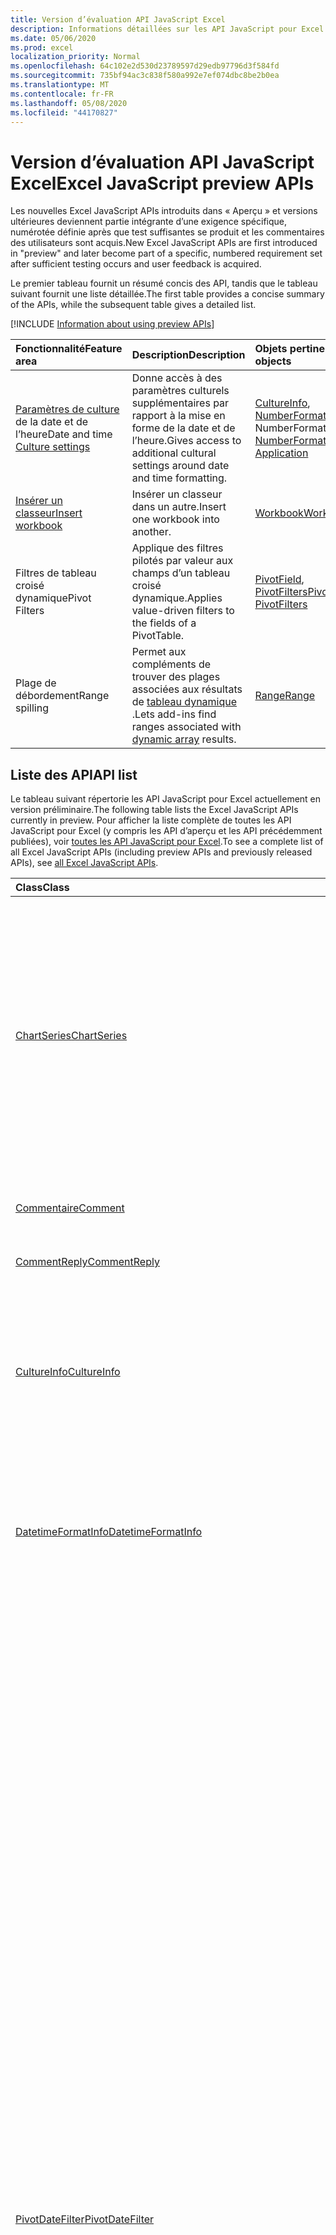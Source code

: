 ```yaml
---
title: Version d’évaluation API JavaScript Excel
description: Informations détaillées sur les API JavaScript pour Excel à venir
ms.date: 05/06/2020
ms.prod: excel
localization_priority: Normal
ms.openlocfilehash: 64c102e2d530d23789597d29edb97796d3f584fd
ms.sourcegitcommit: 735bf94ac3c838f580a992e7ef074dbc8be2b0ea
ms.translationtype: MT
ms.contentlocale: fr-FR
ms.lasthandoff: 05/08/2020
ms.locfileid: "44170827"
---
```

# <a name="excel-javascript-preview-apis"></a><span data-ttu-id="fabfa-103">Version d’évaluation API JavaScript Excel</span><span class="sxs-lookup"><span data-stu-id="fabfa-103">Excel JavaScript preview APIs</span></span>

<span data-ttu-id="fabfa-104">Les nouvelles Excel JavaScript APIs introduits dans « Aperçu » et versions ultérieures deviennent partie intégrante d’une exigence spécifique, numérotée définie après que test suffisantes se produit et les commentaires des utilisateurs sont acquis.</span><span class="sxs-lookup"><span data-stu-id="fabfa-104">New Excel JavaScript APIs are first introduced in "preview" and later become part of a specific, numbered requirement set after sufficient testing occurs and user feedback is acquired.</span></span>

<span data-ttu-id="fabfa-105">Le premier tableau fournit un résumé concis des API, tandis que le tableau suivant fournit une liste détaillée.</span><span class="sxs-lookup"><span data-stu-id="fabfa-105">The first table provides a concise summary of the APIs, while the subsequent table gives a detailed list.</span></span>

[!INCLUDE [Information about using preview APIs](../../includes/using-preview-apis-host.md)]

| <span data-ttu-id="fabfa-106">Fonctionnalité</span><span class="sxs-lookup"><span data-stu-id="fabfa-106">Feature area</span></span> | <span data-ttu-id="fabfa-107">Description</span><span class="sxs-lookup"><span data-stu-id="fabfa-107">Description</span></span> | <span data-ttu-id="fabfa-108">Objets pertinents</span><span class="sxs-lookup"><span data-stu-id="fabfa-108">Relevant objects</span></span> |
|:--- |:--- |:--- |
| <span data-ttu-id="fabfa-109">[Paramètres de culture](../../excel/excel-add-ins-workbooks.md#access-application-culture-settings) de la date et de l’heure</span><span class="sxs-lookup"><span data-stu-id="fabfa-109">Date and time [Culture settings](../../excel/excel-add-ins-workbooks.md#access-application-culture-settings)</span></span> | <span data-ttu-id="fabfa-110">Donne accès à des paramètres culturels supplémentaires par rapport à la mise en forme de la date et de l’heure.</span><span class="sxs-lookup"><span data-stu-id="fabfa-110">Gives access to additional cultural settings around date and time formatting.</span></span> | <span data-ttu-id="fabfa-111">[CultureInfo](/javascript/api/excel/excel.cultureinfo), [NumberFormatInfo](/javascript/api/excel/excel.numberformatinfo) [application](/javascript/api/excel/excel.application) NumberFormatInfo</span><span class="sxs-lookup"><span data-stu-id="fabfa-111">[CultureInfo](/javascript/api/excel/excel.cultureinfo), [NumberFormatInfo](/javascript/api/excel/excel.numberformatinfo) [Application](/javascript/api/excel/excel.application)</span></span> |
| [<span data-ttu-id="fabfa-112">Insérer un classeur</span><span class="sxs-lookup"><span data-stu-id="fabfa-112">Insert workbook</span></span>](../../excel/excel-add-ins-workbooks.md#insert-a-copy-of-an-existing-workbook-into-the-current-one-preview) | <span data-ttu-id="fabfa-113">Insérer un classeur dans un autre.</span><span class="sxs-lookup"><span data-stu-id="fabfa-113">Insert one workbook into another.</span></span>  | [<span data-ttu-id="fabfa-114">Workbook</span><span class="sxs-lookup"><span data-stu-id="fabfa-114">Workbook</span></span>](/javascript/api/excel/excel.worksheetcollection) |
| <span data-ttu-id="fabfa-115">Filtres de tableau croisé dynamique</span><span class="sxs-lookup"><span data-stu-id="fabfa-115">Pivot Filters</span></span> | <span data-ttu-id="fabfa-116">Applique des filtres pilotés par valeur aux champs d’un tableau croisé dynamique.</span><span class="sxs-lookup"><span data-stu-id="fabfa-116">Applies value-driven filters to the fields of a PivotTable.</span></span> | <span data-ttu-id="fabfa-117">[PivotField](/javascript/api/excel/excel.pivotfield#applyfilter-filter-), [PivotFilters](/javascript/api/excel/excel.pivotFilters)</span><span class="sxs-lookup"><span data-stu-id="fabfa-117">[PivotField](/javascript/api/excel/excel.pivotfield#applyfilter-filter-), [PivotFilters](/javascript/api/excel/excel.pivotFilters)</span></span> |
|<span data-ttu-id="fabfa-118">Plage de débordement</span><span class="sxs-lookup"><span data-stu-id="fabfa-118">Range spilling</span></span> | <span data-ttu-id="fabfa-119">Permet aux compléments de trouver des plages associées aux résultats de [tableau dynamique](https://support.microsoft.com/office/dynamic-array-formulas-and-spilled-array-behavior-205c6b06-03ba-4151-89a1-87a7eb36e531) .</span><span class="sxs-lookup"><span data-stu-id="fabfa-119">Lets add-ins find ranges associated with [dynamic array](https://support.microsoft.com/office/dynamic-array-formulas-and-spilled-array-behavior-205c6b06-03ba-4151-89a1-87a7eb36e531) results.</span></span> | [<span data-ttu-id="fabfa-120">Range</span><span class="sxs-lookup"><span data-stu-id="fabfa-120">Range</span></span>](/javascript/api/excel/excel.range) |

## <a name="api-list"></a><span data-ttu-id="fabfa-121">Liste des API</span><span class="sxs-lookup"><span data-stu-id="fabfa-121">API list</span></span>

<span data-ttu-id="fabfa-122">Le tableau suivant répertorie les API JavaScript pour Excel actuellement en version préliminaire.</span><span class="sxs-lookup"><span data-stu-id="fabfa-122">The following table lists the Excel JavaScript APIs currently in preview.</span></span> <span data-ttu-id="fabfa-123">Pour afficher la liste complète de toutes les API JavaScript pour Excel (y compris les API d’aperçu et les API précédemment publiées), voir [toutes les API JavaScript pour Excel](/javascript/api/excel?view=excel-js-preview).</span><span class="sxs-lookup"><span data-stu-id="fabfa-123">To see a complete list of all Excel JavaScript APIs (including preview APIs and previously released APIs), see [all Excel JavaScript APIs](/javascript/api/excel?view=excel-js-preview).</span></span>

| <span data-ttu-id="fabfa-124">Class</span><span class="sxs-lookup"><span data-stu-id="fabfa-124">Class</span></span> | <span data-ttu-id="fabfa-125">Champs</span><span class="sxs-lookup"><span data-stu-id="fabfa-125">Fields</span></span> | <span data-ttu-id="fabfa-126">Description</span><span class="sxs-lookup"><span data-stu-id="fabfa-126">Description</span></span> |
|:---|:---|:---|
|[<span data-ttu-id="fabfa-127">ChartSeries</span><span class="sxs-lookup"><span data-stu-id="fabfa-127">ChartSeries</span></span>](/javascript/api/excel/excel.chartseries)|[<span data-ttu-id="fabfa-128">getDimensionValues (dimension : Excel. ChartSeriesDimension)</span><span class="sxs-lookup"><span data-stu-id="fabfa-128">getDimensionValues(dimension: Excel.ChartSeriesDimension)</span></span>](/javascript/api/excel/excel.chartseries#getdimensionvalues-dimension-)|<span data-ttu-id="fabfa-129">Obtient les valeurs d’une dimension unique de la série de graphiques.</span><span class="sxs-lookup"><span data-stu-id="fabfa-129">Gets the values from a single dimension of the chart series.</span></span> <span data-ttu-id="fabfa-130">Il peut s’agir de valeurs de catégorie ou de valeurs de données, en fonction de la dimension spécifiée et de la façon dont les données sont mappées pour la série de graphiques.</span><span class="sxs-lookup"><span data-stu-id="fabfa-130">These could be either category values or data values, depending on the dimension specified and how the data is mapped for the chart series.</span></span>|
|[<span data-ttu-id="fabfa-131">Commentaire</span><span class="sxs-lookup"><span data-stu-id="fabfa-131">Comment</span></span>](/javascript/api/excel/excel.comment)|[<span data-ttu-id="fabfa-132">contentType</span><span class="sxs-lookup"><span data-stu-id="fabfa-132">contentType</span></span>](/javascript/api/excel/excel.comment#contenttype)|<span data-ttu-id="fabfa-133">Obtient le type de contenu du commentaire.</span><span class="sxs-lookup"><span data-stu-id="fabfa-133">Gets the content type of the comment.</span></span>|
|[<span data-ttu-id="fabfa-134">CommentReply</span><span class="sxs-lookup"><span data-stu-id="fabfa-134">CommentReply</span></span>](/javascript/api/excel/excel.commentreply)|[<span data-ttu-id="fabfa-135">contentType</span><span class="sxs-lookup"><span data-stu-id="fabfa-135">contentType</span></span>](/javascript/api/excel/excel.commentreply#contenttype)|<span data-ttu-id="fabfa-136">Type de contenu de la réponse.</span><span class="sxs-lookup"><span data-stu-id="fabfa-136">The content type of the reply.</span></span>|
|[<span data-ttu-id="fabfa-137">CultureInfo</span><span class="sxs-lookup"><span data-stu-id="fabfa-137">CultureInfo</span></span>](/javascript/api/excel/excel.cultureinfo)|[<span data-ttu-id="fabfa-138">datetimeFormat</span><span class="sxs-lookup"><span data-stu-id="fabfa-138">datetimeFormat</span></span>](/javascript/api/excel/excel.cultureinfo#datetimeformat)|<span data-ttu-id="fabfa-139">Définit le format d’affichage de la date et de l’heure approprié pour la culture.</span><span class="sxs-lookup"><span data-stu-id="fabfa-139">Defines the culturally appropriate format of displaying date and time.</span></span> <span data-ttu-id="fabfa-140">Cette fonction est basée sur les paramètres de culture actuelle du système.</span><span class="sxs-lookup"><span data-stu-id="fabfa-140">This is based on current system culture settings.</span></span>|
|[<span data-ttu-id="fabfa-141">DatetimeFormatInfo</span><span class="sxs-lookup"><span data-stu-id="fabfa-141">DatetimeFormatInfo</span></span>](/javascript/api/excel/excel.datetimeformatinfo)|[<span data-ttu-id="fabfa-142">DateSeparator,</span><span class="sxs-lookup"><span data-stu-id="fabfa-142">dateSeparator</span></span>](/javascript/api/excel/excel.datetimeformatinfo#dateseparator)|<span data-ttu-id="fabfa-143">Obtient la chaîne utilisée comme séparateur de date.</span><span class="sxs-lookup"><span data-stu-id="fabfa-143">Gets the string used as the date separator.</span></span> <span data-ttu-id="fabfa-144">Cette fonction est basée sur les paramètres système actuels.</span><span class="sxs-lookup"><span data-stu-id="fabfa-144">This is based on current system settings.</span></span>|
||[<span data-ttu-id="fabfa-145">longDatePattern</span><span class="sxs-lookup"><span data-stu-id="fabfa-145">longDatePattern</span></span>](/javascript/api/excel/excel.datetimeformatinfo#longdatepattern)|<span data-ttu-id="fabfa-146">Obtient la chaîne de format pour une valeur de date longue.</span><span class="sxs-lookup"><span data-stu-id="fabfa-146">Gets the format string for a long date value.</span></span> <span data-ttu-id="fabfa-147">Cette fonction est basée sur les paramètres système actuels.</span><span class="sxs-lookup"><span data-stu-id="fabfa-147">This is based on current system settings.</span></span>|
||[<span data-ttu-id="fabfa-148">longTimePattern</span><span class="sxs-lookup"><span data-stu-id="fabfa-148">longTimePattern</span></span>](/javascript/api/excel/excel.datetimeformatinfo#longtimepattern)|<span data-ttu-id="fabfa-149">Obtient la chaîne de format pour une valeur d’heure longue.</span><span class="sxs-lookup"><span data-stu-id="fabfa-149">Gets the format string for a long time value.</span></span> <span data-ttu-id="fabfa-150">Cette fonction est basée sur les paramètres système actuels.</span><span class="sxs-lookup"><span data-stu-id="fabfa-150">This is based on current system settings.</span></span>|
||[<span data-ttu-id="fabfa-151">shortDatePattern</span><span class="sxs-lookup"><span data-stu-id="fabfa-151">shortDatePattern</span></span>](/javascript/api/excel/excel.datetimeformatinfo#shortdatepattern)|<span data-ttu-id="fabfa-152">Obtient la chaîne de format pour une valeur de date courte.</span><span class="sxs-lookup"><span data-stu-id="fabfa-152">Gets the format string for a short date value.</span></span> <span data-ttu-id="fabfa-153">Cette fonction est basée sur les paramètres système actuels.</span><span class="sxs-lookup"><span data-stu-id="fabfa-153">This is based on current system settings.</span></span>|
||[<span data-ttu-id="fabfa-154">TimeSeparator,</span><span class="sxs-lookup"><span data-stu-id="fabfa-154">timeSeparator</span></span>](/javascript/api/excel/excel.datetimeformatinfo#timeseparator)|<span data-ttu-id="fabfa-155">Obtient la chaîne utilisée comme séparateur d’heure.</span><span class="sxs-lookup"><span data-stu-id="fabfa-155">Gets the string used as the time separator.</span></span> <span data-ttu-id="fabfa-156">Cette fonction est basée sur les paramètres système actuels.</span><span class="sxs-lookup"><span data-stu-id="fabfa-156">This is based on current system settings.</span></span>|
|[<span data-ttu-id="fabfa-157">PivotDateFilter</span><span class="sxs-lookup"><span data-stu-id="fabfa-157">PivotDateFilter</span></span>](/javascript/api/excel/excel.pivotdatefilter)|[<span data-ttu-id="fabfa-158">identifie</span><span class="sxs-lookup"><span data-stu-id="fabfa-158">comparator</span></span>](/javascript/api/excel/excel.pivotdatefilter#comparator)|<span data-ttu-id="fabfa-159">Le comparateur est la valeur statique à laquelle les autres valeurs sont comparées.</span><span class="sxs-lookup"><span data-stu-id="fabfa-159">The comparator is the static value to which other values are compared.</span></span> <span data-ttu-id="fabfa-160">Le type de comparaison est défini par la condition.</span><span class="sxs-lookup"><span data-stu-id="fabfa-160">The type of comparison is defined by the condition.</span></span>|
||[<span data-ttu-id="fabfa-161">condition</span><span class="sxs-lookup"><span data-stu-id="fabfa-161">condition</span></span>](/javascript/api/excel/excel.pivotdatefilter#condition)|<span data-ttu-id="fabfa-162">Spécifie la condition pour le filtre, qui définit les critères de filtrage nécessaires.</span><span class="sxs-lookup"><span data-stu-id="fabfa-162">Specifies the condition for the filter, which defines the necessary filtering criteria.</span></span>|
||[<span data-ttu-id="fabfa-163">consenti</span><span class="sxs-lookup"><span data-stu-id="fabfa-163">exclusive</span></span>](/javascript/api/excel/excel.pivotdatefilter#exclusive)|<span data-ttu-id="fabfa-164">Si la valeur est true, Filter *exclut* les éléments qui répondent aux critères.</span><span class="sxs-lookup"><span data-stu-id="fabfa-164">If true, filter *excludes* items that meet criteria.</span></span> <span data-ttu-id="fabfa-165">La valeur par défaut est false (filtre pour inclure les éléments qui satisfont les critères).</span><span class="sxs-lookup"><span data-stu-id="fabfa-165">The default is false (filter to include items that meet criteria).</span></span>|
||[<span data-ttu-id="fabfa-166">Inférieures</span><span class="sxs-lookup"><span data-stu-id="fabfa-166">lowerBound</span></span>](/javascript/api/excel/excel.pivotdatefilter#lowerbound)|<span data-ttu-id="fabfa-167">Limite inférieure de la plage de la `Between` condition de filtre.</span><span class="sxs-lookup"><span data-stu-id="fabfa-167">The lower-bound of the range for the `Between` filter condition.</span></span>|
||[<span data-ttu-id="fabfa-168">Haute</span><span class="sxs-lookup"><span data-stu-id="fabfa-168">upperBound</span></span>](/javascript/api/excel/excel.pivotdatefilter#upperbound)|<span data-ttu-id="fabfa-169">La limite supérieure de la plage pour la `Between` condition de filtre.</span><span class="sxs-lookup"><span data-stu-id="fabfa-169">The upper-bound of the range for the `Between` filter condition.</span></span>|
||[<span data-ttu-id="fabfa-170">wholeDays</span><span class="sxs-lookup"><span data-stu-id="fabfa-170">wholeDays</span></span>](/javascript/api/excel/excel.pivotdatefilter#wholedays)|<span data-ttu-id="fabfa-171">Pour `Equals`, `Before`, `After`, et `Between` conditions de filtre, indique si les comparaisons doivent être effectuées comme des journées entières.</span><span class="sxs-lookup"><span data-stu-id="fabfa-171">For `Equals`, `Before`, `After`, and `Between` filter conditions, indicates if comparisons should be made as whole days.</span></span>|
|[<span data-ttu-id="fabfa-172">PivotField</span><span class="sxs-lookup"><span data-stu-id="fabfa-172">PivotField</span></span>](/javascript/api/excel/excel.pivotfield)|[<span data-ttu-id="fabfa-173">applyFilter (filtre : Excel. PivotFilters)</span><span class="sxs-lookup"><span data-stu-id="fabfa-173">applyFilter(filter: Excel.PivotFilters)</span></span>](/javascript/api/excel/excel.pivotfield#applyfilter-filter-)|<span data-ttu-id="fabfa-174">Définit un ou plusieurs éléments de la valeur de la propriété PivotFilters actuelle du champ et les applique au champ.</span><span class="sxs-lookup"><span data-stu-id="fabfa-174">Sets one or multiple of the field's current PivotFilters and applies them to the field.</span></span>|
||[<span data-ttu-id="fabfa-175">ClearAllFilters, ()</span><span class="sxs-lookup"><span data-stu-id="fabfa-175">clearAllFilters()</span></span>](/javascript/api/excel/excel.pivotfield#clearallfilters--)|<span data-ttu-id="fabfa-176">Efface tous les critères de tous les filtres du champ.</span><span class="sxs-lookup"><span data-stu-id="fabfa-176">Clears all criteria from all of the field's filters.</span></span> <span data-ttu-id="fabfa-177">Cela supprime tout filtrage actif sur le champ.</span><span class="sxs-lookup"><span data-stu-id="fabfa-177">This removes any active filtering on the field.</span></span>|
||[<span data-ttu-id="fabfa-178">clearFilter (filterType : Excel. PivotFilterType)</span><span class="sxs-lookup"><span data-stu-id="fabfa-178">clearFilter(filterType: Excel.PivotFilterType)</span></span>](/javascript/api/excel/excel.pivotfield#clearfilter-filtertype-)|<span data-ttu-id="fabfa-179">Efface tous les critères existants du filtre du champ du type donné (s’il est déjà appliqué).</span><span class="sxs-lookup"><span data-stu-id="fabfa-179">Clears all existing criteria from the field's filter of the given type (if one is currently applied).</span></span>|
||[<span data-ttu-id="fabfa-180">getFilters()</span><span class="sxs-lookup"><span data-stu-id="fabfa-180">getFilters()</span></span>](/javascript/api/excel/excel.pivotfield#getfilters--)|<span data-ttu-id="fabfa-181">Obtient tous les filtres actuellement appliqués sur le champ.</span><span class="sxs-lookup"><span data-stu-id="fabfa-181">Gets all filters currently applied on the field.</span></span>|
||[<span data-ttu-id="fabfa-182">isFiltered (filterType ?: Excel. PivotFilterType)</span><span class="sxs-lookup"><span data-stu-id="fabfa-182">isFiltered(filterType?: Excel.PivotFilterType)</span></span>](/javascript/api/excel/excel.pivotfield#isfiltered-filtertype-)|<span data-ttu-id="fabfa-183">Vérifie s’il existe des filtres appliqués sur le champ.</span><span class="sxs-lookup"><span data-stu-id="fabfa-183">Checks if there are any applied filters on the field.</span></span>|
|[<span data-ttu-id="fabfa-184">PivotFilters</span><span class="sxs-lookup"><span data-stu-id="fabfa-184">PivotFilters</span></span>](/javascript/api/excel/excel.pivotfilters)|[<span data-ttu-id="fabfa-185">dateFilter</span><span class="sxs-lookup"><span data-stu-id="fabfa-185">dateFilter</span></span>](/javascript/api/excel/excel.pivotfilters#datefilter)|<span data-ttu-id="fabfa-186">Filtre date d’application du champ PivotField.</span><span class="sxs-lookup"><span data-stu-id="fabfa-186">The PivotField's currently applied date filter.</span></span> <span data-ttu-id="fabfa-187">NULL si aucune n’est appliquée.</span><span class="sxs-lookup"><span data-stu-id="fabfa-187">Null if none is applied.</span></span>|
||[<span data-ttu-id="fabfa-188">labelFilter</span><span class="sxs-lookup"><span data-stu-id="fabfa-188">labelFilter</span></span>](/javascript/api/excel/excel.pivotfilters#labelfilter)|<span data-ttu-id="fabfa-189">Filtre d’étiquette du champ de tableau croisé dynamique actuellement appliqué.</span><span class="sxs-lookup"><span data-stu-id="fabfa-189">The PivotField's currently applied label filter.</span></span> <span data-ttu-id="fabfa-190">NULL si aucune n’est appliquée.</span><span class="sxs-lookup"><span data-stu-id="fabfa-190">Null if none is applied.</span></span>|
||[<span data-ttu-id="fabfa-191">manualFilter</span><span class="sxs-lookup"><span data-stu-id="fabfa-191">manualFilter</span></span>](/javascript/api/excel/excel.pivotfilters#manualfilter)|<span data-ttu-id="fabfa-192">Filtre manuel actuellement appliqué au champ de tableau croisé dynamique.</span><span class="sxs-lookup"><span data-stu-id="fabfa-192">The PivotField's currently applied manual filter.</span></span> <span data-ttu-id="fabfa-193">NULL si aucune n’est appliquée.</span><span class="sxs-lookup"><span data-stu-id="fabfa-193">Null if none is applied.</span></span>|
||[<span data-ttu-id="fabfa-194">valueFilter</span><span class="sxs-lookup"><span data-stu-id="fabfa-194">valueFilter</span></span>](/javascript/api/excel/excel.pivotfilters#valuefilter)|<span data-ttu-id="fabfa-195">Filtre de valeur actuellement appliqué au champ PivotField.</span><span class="sxs-lookup"><span data-stu-id="fabfa-195">The PivotField's currently applied value filter.</span></span> <span data-ttu-id="fabfa-196">NULL si aucune n’est appliquée.</span><span class="sxs-lookup"><span data-stu-id="fabfa-196">Null if none is applied.</span></span>|
|[<span data-ttu-id="fabfa-197">PivotLabelFilter</span><span class="sxs-lookup"><span data-stu-id="fabfa-197">PivotLabelFilter</span></span>](/javascript/api/excel/excel.pivotlabelfilter)|[<span data-ttu-id="fabfa-198">identifie</span><span class="sxs-lookup"><span data-stu-id="fabfa-198">comparator</span></span>](/javascript/api/excel/excel.pivotlabelfilter#comparator)|<span data-ttu-id="fabfa-199">Le comparateur est la valeur statique à laquelle les autres valeurs sont comparées.</span><span class="sxs-lookup"><span data-stu-id="fabfa-199">The comparator is the static value to which other values are compared.</span></span> <span data-ttu-id="fabfa-200">Le type de comparaison est défini par la condition.</span><span class="sxs-lookup"><span data-stu-id="fabfa-200">The type of comparison is defined by the condition.</span></span>|
||[<span data-ttu-id="fabfa-201">condition</span><span class="sxs-lookup"><span data-stu-id="fabfa-201">condition</span></span>](/javascript/api/excel/excel.pivotlabelfilter#condition)|<span data-ttu-id="fabfa-202">Spécifie la condition pour le filtre, qui définit les critères de filtrage nécessaires.</span><span class="sxs-lookup"><span data-stu-id="fabfa-202">Specifies the condition for the filter, which defines the necessary filtering criteria.</span></span>|
||[<span data-ttu-id="fabfa-203">consenti</span><span class="sxs-lookup"><span data-stu-id="fabfa-203">exclusive</span></span>](/javascript/api/excel/excel.pivotlabelfilter#exclusive)|<span data-ttu-id="fabfa-204">Si la valeur est true, Filter *exclut* les éléments qui répondent aux critères.</span><span class="sxs-lookup"><span data-stu-id="fabfa-204">If true, filter *excludes* items that meet criteria.</span></span> <span data-ttu-id="fabfa-205">La valeur par défaut est false (filtre pour inclure les éléments qui satisfont les critères).</span><span class="sxs-lookup"><span data-stu-id="fabfa-205">The default is false (filter to include items that meet criteria).</span></span>|
||[<span data-ttu-id="fabfa-206">Inférieures</span><span class="sxs-lookup"><span data-stu-id="fabfa-206">lowerBound</span></span>](/javascript/api/excel/excel.pivotlabelfilter#lowerbound)|<span data-ttu-id="fabfa-207">La limite inférieure de la plage pour la condition entre le filtre.</span><span class="sxs-lookup"><span data-stu-id="fabfa-207">The lower-bound of the range for the Between filter condition.</span></span>|
||[<span data-ttu-id="fabfa-208">substring</span><span class="sxs-lookup"><span data-stu-id="fabfa-208">substring</span></span>](/javascript/api/excel/excel.pivotlabelfilter#substring)|<span data-ttu-id="fabfa-209">Sous-chaîne utilisée pour `BeginsWith`les `EndsWith`conditions de `Contains` filtre,, et.</span><span class="sxs-lookup"><span data-stu-id="fabfa-209">The substring used for `BeginsWith`, `EndsWith`, and `Contains` filter conditions.</span></span>|
||[<span data-ttu-id="fabfa-210">Haute</span><span class="sxs-lookup"><span data-stu-id="fabfa-210">upperBound</span></span>](/javascript/api/excel/excel.pivotlabelfilter#upperbound)|<span data-ttu-id="fabfa-211">La limite supérieure de la plage pour la condition entre le filtre.</span><span class="sxs-lookup"><span data-stu-id="fabfa-211">The upper-bound of the range for the Between filter condition.</span></span>|
|[<span data-ttu-id="fabfa-212">PivotLayout</span><span class="sxs-lookup"><span data-stu-id="fabfa-212">PivotLayout</span></span>](/javascript/api/excel/excel.pivotlayout)|[<span data-ttu-id="fabfa-213">getCell(dataHierarchy: DataPivotHierarchy \| string, rowItems: Array<PivotItem \| string>, columnItems: Array<PivotItem \| string>)</span><span class="sxs-lookup"><span data-stu-id="fabfa-213">getCell(dataHierarchy: DataPivotHierarchy \| string, rowItems: Array<PivotItem \| string>, columnItems: Array<PivotItem \| string>)</span></span>](/javascript/api/excel/excel.pivotlayout#getcell-datahierarchy--rowitems--columnitems-)|<span data-ttu-id="fabfa-214">Obtient une cellule unique dans le tableau croisé dynamique basé sur une hiérarchie de données ainsi que les éléments de ligne et de colonne de leurs hiérarchies respectives.</span><span class="sxs-lookup"><span data-stu-id="fabfa-214">Gets a unique cell in the PivotTable based on a data hierarchy and the row and column items of their respective hierarchies.</span></span> <span data-ttu-id="fabfa-215">La cellule renvoyée est l’intersection de la ligne donnée et une colonne qui contient les données à partir de la hiérarchie donnée.</span><span class="sxs-lookup"><span data-stu-id="fabfa-215">The returned cell is the intersection of the given row and column that contains the data from the given hierarchy.</span></span> <span data-ttu-id="fabfa-216">Cette méthode est l’inverse de l’appel getPivotItems et getDataHierarchy sur une cellule particulière.</span><span class="sxs-lookup"><span data-stu-id="fabfa-216">This method is the inverse of calling getPivotItems and getDataHierarchy on a particular cell.</span></span>|
||[<span data-ttu-id="fabfa-217">pivotStyle</span><span class="sxs-lookup"><span data-stu-id="fabfa-217">pivotStyle</span></span>](/javascript/api/excel/excel.pivotlayout#pivotstyle)|<span data-ttu-id="fabfa-218">Style appliqué au tableau croisé dynamique.</span><span class="sxs-lookup"><span data-stu-id="fabfa-218">The style applied to the PivotTable.</span></span>|
||[<span data-ttu-id="fabfa-219">setStyle (style : String \| PivotTableStyle \| BuiltInPivotTableStyle)</span><span class="sxs-lookup"><span data-stu-id="fabfa-219">setStyle(style: string \| PivotTableStyle \| BuiltInPivotTableStyle)</span></span>](/javascript/api/excel/excel.pivotlayout#setstyle-style-)|<span data-ttu-id="fabfa-220">Définit le style appliqué au tableau croisé dynamique.</span><span class="sxs-lookup"><span data-stu-id="fabfa-220">Sets the style applied to the PivotTable.</span></span>|
|[<span data-ttu-id="fabfa-221">PivotManualFilter</span><span class="sxs-lookup"><span data-stu-id="fabfa-221">PivotManualFilter</span></span>](/javascript/api/excel/excel.pivotmanualfilter)|[<span data-ttu-id="fabfa-222">selectedItems</span><span class="sxs-lookup"><span data-stu-id="fabfa-222">selectedItems</span></span>](/javascript/api/excel/excel.pivotmanualfilter#selecteditems)|<span data-ttu-id="fabfa-223">Liste des éléments sélectionnés à filtrer manuellement.</span><span class="sxs-lookup"><span data-stu-id="fabfa-223">A list of selected items to manually filter.</span></span> <span data-ttu-id="fabfa-224">Ces éléments doivent être existants et valides dans le champ choisi.</span><span class="sxs-lookup"><span data-stu-id="fabfa-224">These must be existing and valid items from the chosen field.</span></span>|
|[<span data-ttu-id="fabfa-225">PivotTable</span><span class="sxs-lookup"><span data-stu-id="fabfa-225">PivotTable</span></span>](/javascript/api/excel/excel.pivottable)|[<span data-ttu-id="fabfa-226">allowMultipleFiltersPerField</span><span class="sxs-lookup"><span data-stu-id="fabfa-226">allowMultipleFiltersPerField</span></span>](/javascript/api/excel/excel.pivottable#allowmultiplefiltersperfield)|<span data-ttu-id="fabfa-227">Indique si le tableau croisé dynamique autorise l’application de plusieurs PivotFilters sur un champ PivotField donné dans le tableau.</span><span class="sxs-lookup"><span data-stu-id="fabfa-227">Specifies if the PivotTable allows the application of multiple PivotFilters on a given PivotField in the table.</span></span>|
|[<span data-ttu-id="fabfa-228">PivotValueFilter</span><span class="sxs-lookup"><span data-stu-id="fabfa-228">PivotValueFilter</span></span>](/javascript/api/excel/excel.pivotvaluefilter)|[<span data-ttu-id="fabfa-229">identifie</span><span class="sxs-lookup"><span data-stu-id="fabfa-229">comparator</span></span>](/javascript/api/excel/excel.pivotvaluefilter#comparator)|<span data-ttu-id="fabfa-230">Le comparateur est la valeur statique à laquelle les autres valeurs sont comparées.</span><span class="sxs-lookup"><span data-stu-id="fabfa-230">The comparator is the static value to which other values are compared.</span></span> <span data-ttu-id="fabfa-231">Le type de comparaison est défini par la condition.</span><span class="sxs-lookup"><span data-stu-id="fabfa-231">The type of comparison is defined by the condition.</span></span>|
||[<span data-ttu-id="fabfa-232">condition</span><span class="sxs-lookup"><span data-stu-id="fabfa-232">condition</span></span>](/javascript/api/excel/excel.pivotvaluefilter#condition)|<span data-ttu-id="fabfa-233">Spécifie la condition pour le filtre, qui définit les critères de filtrage nécessaires.</span><span class="sxs-lookup"><span data-stu-id="fabfa-233">Specifies the condition for the filter, which defines the necessary filtering criteria.</span></span>|
||[<span data-ttu-id="fabfa-234">consenti</span><span class="sxs-lookup"><span data-stu-id="fabfa-234">exclusive</span></span>](/javascript/api/excel/excel.pivotvaluefilter#exclusive)|<span data-ttu-id="fabfa-235">Si la valeur est true, Filter *exclut* les éléments qui répondent aux critères.</span><span class="sxs-lookup"><span data-stu-id="fabfa-235">If true, filter *excludes* items that meet criteria.</span></span> <span data-ttu-id="fabfa-236">La valeur par défaut est false (filtre pour inclure les éléments qui satisfont les critères).</span><span class="sxs-lookup"><span data-stu-id="fabfa-236">The default is false (filter to include items that meet criteria).</span></span>|
||[<span data-ttu-id="fabfa-237">Inférieures</span><span class="sxs-lookup"><span data-stu-id="fabfa-237">lowerBound</span></span>](/javascript/api/excel/excel.pivotvaluefilter#lowerbound)|<span data-ttu-id="fabfa-238">Limite inférieure de la plage de la `Between` condition de filtre.</span><span class="sxs-lookup"><span data-stu-id="fabfa-238">The lower-bound of the range for the `Between` filter condition.</span></span>|
||[<span data-ttu-id="fabfa-239">selectionType</span><span class="sxs-lookup"><span data-stu-id="fabfa-239">selectionType</span></span>](/javascript/api/excel/excel.pivotvaluefilter#selectiontype)|<span data-ttu-id="fabfa-240">Indique si le filtre est destiné à l’élément N haut/bas, le niveau haut/bas de N pour cent, ou la somme N-Top/Bottom.</span><span class="sxs-lookup"><span data-stu-id="fabfa-240">Specifies if the filter is for the top/bottom N items, top/bottom N percent, or top/bottom N sum.</span></span>|
||[<span data-ttu-id="fabfa-241">seuil</span><span class="sxs-lookup"><span data-stu-id="fabfa-241">threshold</span></span>](/javascript/api/excel/excel.pivotvaluefilter#threshold)|<span data-ttu-id="fabfa-242">Le nombre de seuils « N » d’éléments, pourcentage ou somme à filtrer pour une condition de filtre de haut en bas.</span><span class="sxs-lookup"><span data-stu-id="fabfa-242">The "N" threshold number of items, percent, or sum to be filtered for a Top/Bottom filter condition.</span></span>|
||[<span data-ttu-id="fabfa-243">Haute</span><span class="sxs-lookup"><span data-stu-id="fabfa-243">upperBound</span></span>](/javascript/api/excel/excel.pivotvaluefilter#upperbound)|<span data-ttu-id="fabfa-244">La limite supérieure de la plage pour la `Between` condition de filtre.</span><span class="sxs-lookup"><span data-stu-id="fabfa-244">The upper-bound of the range for the `Between` filter condition.</span></span>|
||[<span data-ttu-id="fabfa-245">value</span><span class="sxs-lookup"><span data-stu-id="fabfa-245">value</span></span>](/javascript/api/excel/excel.pivotvaluefilter#value)|<span data-ttu-id="fabfa-246">Nom de la « valeur » sélectionnée dans le champ à utiliser pour filtrer.</span><span class="sxs-lookup"><span data-stu-id="fabfa-246">Name of the chosen "value" in the field by which to filter.</span></span>|
|[<span data-ttu-id="fabfa-247">Range</span><span class="sxs-lookup"><span data-stu-id="fabfa-247">Range</span></span>](/javascript/api/excel/excel.range)|[<span data-ttu-id="fabfa-248">getSpillParent()</span><span class="sxs-lookup"><span data-stu-id="fabfa-248">getSpillParent()</span></span>](/javascript/api/excel/excel.range#getspillparent--)|<span data-ttu-id="fabfa-249">Obtient l’objet de la plage contenant la cellule d’ancrage d’une cellule prise renversée dans.</span><span class="sxs-lookup"><span data-stu-id="fabfa-249">Gets the range object containing the anchor cell for a cell getting spilled into.</span></span> <span data-ttu-id="fabfa-250">Échoue si appliqué à une plage comportant plusieurs cellules.</span><span class="sxs-lookup"><span data-stu-id="fabfa-250">Fails if applied to a range with more than one cell.</span></span>|
||[<span data-ttu-id="fabfa-251">getSpillParentOrNullObject()</span><span class="sxs-lookup"><span data-stu-id="fabfa-251">getSpillParentOrNullObject()</span></span>](/javascript/api/excel/excel.range#getspillparentornullobject--)|<span data-ttu-id="fabfa-252">Obtient l’objet de la plage contenant la cellule d’ancrage d’une cellule prise renversée dans.</span><span class="sxs-lookup"><span data-stu-id="fabfa-252">Gets the range object containing the anchor cell for a cell getting spilled into.</span></span>|
||[<span data-ttu-id="fabfa-253">getSpillingToRange()</span><span class="sxs-lookup"><span data-stu-id="fabfa-253">getSpillingToRange()</span></span>](/javascript/api/excel/excel.range#getspillingtorange--)|<span data-ttu-id="fabfa-254">Obtient l’objet de la plage contenant la plage renversé lorsque appelée sur une cellule d’ancrage.</span><span class="sxs-lookup"><span data-stu-id="fabfa-254">Gets the range object containing the spill range when called on an anchor cell.</span></span> <span data-ttu-id="fabfa-255">Échoue si appliqué à une plage comportant plusieurs cellules.</span><span class="sxs-lookup"><span data-stu-id="fabfa-255">Fails if applied to a range with more than one cell.</span></span>|
||[<span data-ttu-id="fabfa-256">getSpillingToRangeOrNullObject()</span><span class="sxs-lookup"><span data-stu-id="fabfa-256">getSpillingToRangeOrNullObject()</span></span>](/javascript/api/excel/excel.range#getspillingtorangeornullobject--)|<span data-ttu-id="fabfa-257">Obtient l’objet de la plage contenant la plage renversé lorsque appelée sur une cellule d’ancrage.</span><span class="sxs-lookup"><span data-stu-id="fabfa-257">Gets the range object containing the spill range when called on an anchor cell.</span></span>|
||[<span data-ttu-id="fabfa-258">hasSpill</span><span class="sxs-lookup"><span data-stu-id="fabfa-258">hasSpill</span></span>](/javascript/api/excel/excel.range#hasspill)|<span data-ttu-id="fabfa-259">Représente si toutes les cellules ont une bordure renversée.</span><span class="sxs-lookup"><span data-stu-id="fabfa-259">Represents if all cells have a spill border.</span></span>|
||[<span data-ttu-id="fabfa-260">numberFormatCategories</span><span class="sxs-lookup"><span data-stu-id="fabfa-260">numberFormatCategories</span></span>](/javascript/api/excel/excel.range#numberformatcategories)|<span data-ttu-id="fabfa-261">Représente la catégorie de format numérique de chaque cellule.</span><span class="sxs-lookup"><span data-stu-id="fabfa-261">Represents the category of number format of each cell.</span></span>|
||[<span data-ttu-id="fabfa-262">savedAsArray</span><span class="sxs-lookup"><span data-stu-id="fabfa-262">savedAsArray</span></span>](/javascript/api/excel/excel.range#savedasarray)|<span data-ttu-id="fabfa-263">Représente si toutes les cellules sont enregistrées sous la forme d’une formule matricielle.</span><span class="sxs-lookup"><span data-stu-id="fabfa-263">Represents if ALL the cells would be saved as an array formula.</span></span>|
|[<span data-ttu-id="fabfa-264">ShapeCollection</span><span class="sxs-lookup"><span data-stu-id="fabfa-264">ShapeCollection</span></span>](/javascript/api/excel/excel.shapecollection)|[<span data-ttu-id="fabfa-265">addSvg(xml: string)</span><span class="sxs-lookup"><span data-stu-id="fabfa-265">addSvg(xml: string)</span></span>](/javascript/api/excel/excel.shapecollection#addsvg-xml-)|<span data-ttu-id="fabfa-266">Crée un graphique de fichiers SVG (SVG) à partir d’une chaîne XML et il est ajouté à la feuille de calcul.</span><span class="sxs-lookup"><span data-stu-id="fabfa-266">Creates a scalable vector graphic (SVG) from an XML string and adds it to the worksheet.</span></span> <span data-ttu-id="fabfa-267">Renvoie un objet Forme qui représente la nouvelle image.</span><span class="sxs-lookup"><span data-stu-id="fabfa-267">Returns a Shape object that represents the new image.</span></span>|
|[<span data-ttu-id="fabfa-268">Segment</span><span class="sxs-lookup"><span data-stu-id="fabfa-268">Slicer</span></span>](/javascript/api/excel/excel.slicer)|[<span data-ttu-id="fabfa-269">nameInFormula</span><span class="sxs-lookup"><span data-stu-id="fabfa-269">nameInFormula</span></span>](/javascript/api/excel/excel.slicer#nameinformula)|<span data-ttu-id="fabfa-270">Représente le nom du segment utilisé dans la formule.</span><span class="sxs-lookup"><span data-stu-id="fabfa-270">Represents the slicer name used in the formula.</span></span>|
||[<span data-ttu-id="fabfa-271">slicerStyle</span><span class="sxs-lookup"><span data-stu-id="fabfa-271">slicerStyle</span></span>](/javascript/api/excel/excel.slicer#slicerstyle)|<span data-ttu-id="fabfa-272">Style appliqué au Slicer.</span><span class="sxs-lookup"><span data-stu-id="fabfa-272">The style applied to the Slicer.</span></span>|
||[<span data-ttu-id="fabfa-273">setStyle (style : String \| PivotTableStyle \| BuiltInSlicerStyle)</span><span class="sxs-lookup"><span data-stu-id="fabfa-273">setStyle(style: string \| PivotTableStyle \| BuiltInSlicerStyle)</span></span>](/javascript/api/excel/excel.slicer#setstyle-style-)|<span data-ttu-id="fabfa-274">Définit le style appliqué au segment.</span><span class="sxs-lookup"><span data-stu-id="fabfa-274">Sets the style applied to the slicer.</span></span>|
|[<span data-ttu-id="fabfa-275">Tableau</span><span class="sxs-lookup"><span data-stu-id="fabfa-275">Table</span></span>](/javascript/api/excel/excel.table)|[<span data-ttu-id="fabfa-276">clearStyle()</span><span class="sxs-lookup"><span data-stu-id="fabfa-276">clearStyle()</span></span>](/javascript/api/excel/excel.table#clearstyle--)|<span data-ttu-id="fabfa-277">Modifie le tableau pour utiliser le style de tableau par défaut.</span><span class="sxs-lookup"><span data-stu-id="fabfa-277">Changes the table to use the default table style.</span></span>|
||[<span data-ttu-id="fabfa-278">onFiltered</span><span class="sxs-lookup"><span data-stu-id="fabfa-278">onFiltered</span></span>](/javascript/api/excel/excel.table#onfiltered)|<span data-ttu-id="fabfa-279">Se produit lorsque le filtre est appliqué sur une table spécifique.</span><span class="sxs-lookup"><span data-stu-id="fabfa-279">Occurs when filter is applied on a specific table.</span></span>|
||[<span data-ttu-id="fabfa-280">tableStyle</span><span class="sxs-lookup"><span data-stu-id="fabfa-280">tableStyle</span></span>](/javascript/api/excel/excel.table#tablestyle)|<span data-ttu-id="fabfa-281">Style appliqué au tableau.</span><span class="sxs-lookup"><span data-stu-id="fabfa-281">The style applied to the Table.</span></span>|
||[<span data-ttu-id="fabfa-282">setStyle (style : String \| PivotTableStyle \| BuiltInTableStyle)</span><span class="sxs-lookup"><span data-stu-id="fabfa-282">setStyle(style: string \| PivotTableStyle \| BuiltInTableStyle)</span></span>](/javascript/api/excel/excel.table#setstyle-style-)|<span data-ttu-id="fabfa-283">Définit le style appliqué au segment.</span><span class="sxs-lookup"><span data-stu-id="fabfa-283">Sets the style applied to the slicer.</span></span>|
|[<span data-ttu-id="fabfa-284">TableCollection</span><span class="sxs-lookup"><span data-stu-id="fabfa-284">TableCollection</span></span>](/javascript/api/excel/excel.tablecollection)|[<span data-ttu-id="fabfa-285">onFiltered</span><span class="sxs-lookup"><span data-stu-id="fabfa-285">onFiltered</span></span>](/javascript/api/excel/excel.tablecollection#onfiltered)|<span data-ttu-id="fabfa-286">Se produit lorsque le filtre est appliqué sur n’importe quel tableau dans un classeur ou une feuille de calcul.</span><span class="sxs-lookup"><span data-stu-id="fabfa-286">Occurs when filter is applied on any table in a workbook, or a worksheet.</span></span>|
|[<span data-ttu-id="fabfa-287">TableFilteredEventArgs</span><span class="sxs-lookup"><span data-stu-id="fabfa-287">TableFilteredEventArgs</span></span>](/javascript/api/excel/excel.tablefilteredeventargs)|[<span data-ttu-id="fabfa-288">tableId</span><span class="sxs-lookup"><span data-stu-id="fabfa-288">tableId</span></span>](/javascript/api/excel/excel.tablefilteredeventargs#tableid)|<span data-ttu-id="fabfa-289">Obtient l’ID de la table dans laquelle le filtre est appliqué.</span><span class="sxs-lookup"><span data-stu-id="fabfa-289">Gets the id of the table in which the filter is applied.</span></span>|
||[<span data-ttu-id="fabfa-290">type</span><span class="sxs-lookup"><span data-stu-id="fabfa-290">type</span></span>](/javascript/api/excel/excel.tablefilteredeventargs#type)|<span data-ttu-id="fabfa-291">Obtient le type de l’événement.</span><span class="sxs-lookup"><span data-stu-id="fabfa-291">Gets the type of the event.</span></span> <span data-ttu-id="fabfa-292">Pour plus d’informations, voir Excel.EventType.</span><span class="sxs-lookup"><span data-stu-id="fabfa-292">See Excel.EventType for details.</span></span>|
||[<span data-ttu-id="fabfa-293">worksheetId</span><span class="sxs-lookup"><span data-stu-id="fabfa-293">worksheetId</span></span>](/javascript/api/excel/excel.tablefilteredeventargs#worksheetid)|<span data-ttu-id="fabfa-294">Obtient l’ID de la feuille de calcul qui contient le tableau.</span><span class="sxs-lookup"><span data-stu-id="fabfa-294">Gets the id of the worksheet which contains the table.</span></span>|
|[<span data-ttu-id="fabfa-295">Classeur</span><span class="sxs-lookup"><span data-stu-id="fabfa-295">Workbook</span></span>](/javascript/api/excel/excel.workbook)|[<span data-ttu-id="fabfa-296">showPivotFieldList</span><span class="sxs-lookup"><span data-stu-id="fabfa-296">showPivotFieldList</span></span>](/javascript/api/excel/excel.workbook#showpivotfieldlist)|<span data-ttu-id="fabfa-297">Indique si le volet de liste de champs du tableau croisé dynamique est affiché au niveau du classeur.</span><span class="sxs-lookup"><span data-stu-id="fabfa-297">Specifies whether the PivotTable's field list pane is shown at the workbook level.</span></span>|
||[<span data-ttu-id="fabfa-298">use1904DateSystem</span><span class="sxs-lookup"><span data-stu-id="fabfa-298">use1904DateSystem</span></span>](/javascript/api/excel/excel.workbook#use1904datesystem)|<span data-ttu-id="fabfa-299">True si le classeur utilise le calendrier depuis 1904.</span><span class="sxs-lookup"><span data-stu-id="fabfa-299">True if the workbook uses the 1904 date system.</span></span>|
|[<span data-ttu-id="fabfa-300">Worksheet</span><span class="sxs-lookup"><span data-stu-id="fabfa-300">Worksheet</span></span>](/javascript/api/excel/excel.worksheet)|[<span data-ttu-id="fabfa-301">customProperties</span><span class="sxs-lookup"><span data-stu-id="fabfa-301">customProperties</span></span>](/javascript/api/excel/excel.worksheet#customproperties)|<span data-ttu-id="fabfa-302">Obtient une collection de propriétés personnalisées au niveau de la feuille de calcul.</span><span class="sxs-lookup"><span data-stu-id="fabfa-302">Gets a collection of worksheet-level custom properties.</span></span>|
||[<span data-ttu-id="fabfa-303">onFiltered</span><span class="sxs-lookup"><span data-stu-id="fabfa-303">onFiltered</span></span>](/javascript/api/excel/excel.worksheet#onfiltered)|<span data-ttu-id="fabfa-304">Se produit lorsque le filtre est appliqué sur un tableau spécifique.</span><span class="sxs-lookup"><span data-stu-id="fabfa-304">Occurs when filter is applied on a specific worksheet.</span></span>|
|[<span data-ttu-id="fabfa-305">WorksheetCollection</span><span class="sxs-lookup"><span data-stu-id="fabfa-305">WorksheetCollection</span></span>](/javascript/api/excel/excel.worksheetcollection)|<span data-ttu-id="fabfa-306">[addFromBase64(base64File: string, sheetNamesToInsert?: string[], positionType?: Excel.WorksheetPositionType, relativeTo?: Worksheet \| string)](/javascript/api/excel/excel.worksheetcollection#addfrombase64-base64file--sheetnamestoinsert--positiontype--relativeto-)</span><span class="sxs-lookup"><span data-stu-id="fabfa-306">[addFromBase64(base64File: string, sheetNamesToInsert?: string[], positionType?: Excel.WorksheetPositionType, relativeTo?: Worksheet \| string)](/javascript/api/excel/excel.worksheetcollection#addfrombase64-base64file--sheetnamestoinsert--positiontype--relativeto-)</span></span>|<span data-ttu-id="fabfa-307">Insère les feuilles de calcul spécifiées d’un classeur dans le classeur actif.</span><span class="sxs-lookup"><span data-stu-id="fabfa-307">Inserts the specified worksheets of a workbook into the current workbook.</span></span>|
||[<span data-ttu-id="fabfa-308">onFiltered</span><span class="sxs-lookup"><span data-stu-id="fabfa-308">onFiltered</span></span>](/javascript/api/excel/excel.worksheetcollection#onfiltered)|<span data-ttu-id="fabfa-309">Se produit lorsqu’un filtre de la feuille de calcul est appliqué dans le classeur.</span><span class="sxs-lookup"><span data-stu-id="fabfa-309">Occurs when any worksheet's filter is applied in the workbook.</span></span>|
|[<span data-ttu-id="fabfa-310">WorksheetCustomProperty</span><span class="sxs-lookup"><span data-stu-id="fabfa-310">WorksheetCustomProperty</span></span>](/javascript/api/excel/excel.worksheetcustomproperty)|[<span data-ttu-id="fabfa-311">delete()</span><span class="sxs-lookup"><span data-stu-id="fabfa-311">delete()</span></span>](/javascript/api/excel/excel.worksheetcustomproperty#delete--)|<span data-ttu-id="fabfa-312">Supprime la propriété personnalisée.</span><span class="sxs-lookup"><span data-stu-id="fabfa-312">Deletes the custom property.</span></span>|
||[<span data-ttu-id="fabfa-313">key</span><span class="sxs-lookup"><span data-stu-id="fabfa-313">key</span></span>](/javascript/api/excel/excel.worksheetcustomproperty#key)|<span data-ttu-id="fabfa-314">Obtient la clé de la propriété personnalisée.</span><span class="sxs-lookup"><span data-stu-id="fabfa-314">Gets the key of the custom property.</span></span> <span data-ttu-id="fabfa-315">Les clés de propriété personnalisée ne sont pas sensibles à la casse.</span><span class="sxs-lookup"><span data-stu-id="fabfa-315">Custom property keys are case-insensitive.</span></span>|
||[<span data-ttu-id="fabfa-316">value</span><span class="sxs-lookup"><span data-stu-id="fabfa-316">value</span></span>](/javascript/api/excel/excel.worksheetcustomproperty#value)|<span data-ttu-id="fabfa-317">Obtient ou définit la valeur de la propriété personnalisée.</span><span class="sxs-lookup"><span data-stu-id="fabfa-317">Gets or sets the value of the custom property.</span></span>|
|[<span data-ttu-id="fabfa-318">WorksheetCustomPropertyCollection</span><span class="sxs-lookup"><span data-stu-id="fabfa-318">WorksheetCustomPropertyCollection</span></span>](/javascript/api/excel/excel.worksheetcustompropertycollection)|[<span data-ttu-id="fabfa-319">Add (Key : chaîne, value : chaîne)</span><span class="sxs-lookup"><span data-stu-id="fabfa-319">add(key: string, value: string)</span></span>](/javascript/api/excel/excel.worksheetcustompropertycollection#add-key--value-)|<span data-ttu-id="fabfa-320">Ajoute une nouvelle propriété personnalisée qui est mappée à la clé fournie.</span><span class="sxs-lookup"><span data-stu-id="fabfa-320">Adds a new custom property that maps to the provided key.</span></span> <span data-ttu-id="fabfa-321">Cette opération remplace les propriétés personnalisées existantes par cette clé.</span><span class="sxs-lookup"><span data-stu-id="fabfa-321">This overwrites existing custom properties with that key.</span></span>|
||[<span data-ttu-id="fabfa-322">getCount()</span><span class="sxs-lookup"><span data-stu-id="fabfa-322">getCount()</span></span>](/javascript/api/excel/excel.worksheetcustompropertycollection#getcount--)|<span data-ttu-id="fabfa-323">Obtient le nombre de propriétés personnalisées sur cette feuille de calcul.</span><span class="sxs-lookup"><span data-stu-id="fabfa-323">Gets the number of custom properties on this worksheet.</span></span>|
||[<span data-ttu-id="fabfa-324">getItem(key: string)</span><span class="sxs-lookup"><span data-stu-id="fabfa-324">getItem(key: string)</span></span>](/javascript/api/excel/excel.worksheetcustompropertycollection#getitem-key-)|<span data-ttu-id="fabfa-325">Obtient un objet de propriété personnalisé par sa clé, qui ne tient pas compte de la casse.</span><span class="sxs-lookup"><span data-stu-id="fabfa-325">Gets a custom property object by its key, which is case-insensitive.</span></span> <span data-ttu-id="fabfa-326">Lève une exception si la propriété personnalisée n’existe pas.</span><span class="sxs-lookup"><span data-stu-id="fabfa-326">Throws if the custom property does not exist.</span></span>|
||[<span data-ttu-id="fabfa-327">getItemOrNullObject(key: string)</span><span class="sxs-lookup"><span data-stu-id="fabfa-327">getItemOrNullObject(key: string)</span></span>](/javascript/api/excel/excel.worksheetcustompropertycollection#getitemornullobject-key-)|<span data-ttu-id="fabfa-328">Obtient un objet de propriété personnalisé par sa clé, qui ne tient pas compte de la casse.</span><span class="sxs-lookup"><span data-stu-id="fabfa-328">Gets a custom property object by its key, which is case-insensitive.</span></span> <span data-ttu-id="fabfa-329">Renvoie un objet null si la propriété personnalisée n’existe pas.</span><span class="sxs-lookup"><span data-stu-id="fabfa-329">Returns a null object if the custom property does not exist.</span></span>|
||[<span data-ttu-id="fabfa-330">items</span><span class="sxs-lookup"><span data-stu-id="fabfa-330">items</span></span>](/javascript/api/excel/excel.worksheetcustompropertycollection#items)|<span data-ttu-id="fabfa-331">Obtient l’élément enfant chargé dans cette collection de sites.</span><span class="sxs-lookup"><span data-stu-id="fabfa-331">Gets the loaded child items in this collection.</span></span>|
|[<span data-ttu-id="fabfa-332">WorksheetFilteredEventArgs</span><span class="sxs-lookup"><span data-stu-id="fabfa-332">WorksheetFilteredEventArgs</span></span>](/javascript/api/excel/excel.worksheetfilteredeventargs)|[<span data-ttu-id="fabfa-333">type</span><span class="sxs-lookup"><span data-stu-id="fabfa-333">type</span></span>](/javascript/api/excel/excel.worksheetfilteredeventargs#type)|<span data-ttu-id="fabfa-334">Obtient le type de l’événement.</span><span class="sxs-lookup"><span data-stu-id="fabfa-334">Gets the type of the event.</span></span> <span data-ttu-id="fabfa-335">Pour plus d’informations, voir Excel.EventType.</span><span class="sxs-lookup"><span data-stu-id="fabfa-335">See Excel.EventType for details.</span></span>|
||[<span data-ttu-id="fabfa-336">worksheetId</span><span class="sxs-lookup"><span data-stu-id="fabfa-336">worksheetId</span></span>](/javascript/api/excel/excel.worksheetfilteredeventargs#worksheetid)|<span data-ttu-id="fabfa-337">Obtient l’ID de la feuille de calcul dans laquelle le filtre est appliqué.</span><span class="sxs-lookup"><span data-stu-id="fabfa-337">Gets the id of the worksheet in which the filter is applied.</span></span>|

## <a name="see-also"></a><span data-ttu-id="fabfa-338">Voir aussi</span><span class="sxs-lookup"><span data-stu-id="fabfa-338">See also</span></span>

- [<span data-ttu-id="fabfa-339">Documentation référence de l’API JavaScript pour Excel</span><span class="sxs-lookup"><span data-stu-id="fabfa-339">Excel JavaScript API Reference Documentation</span></span>](/javascript/api/excel?view=excel-js-preview)
- [<span data-ttu-id="fabfa-340">Ensembles de conditions requises de l’API JavaScript pour Excel</span><span class="sxs-lookup"><span data-stu-id="fabfa-340">Excel JavaScript API requirement sets</span></span>](./excel-api-requirement-sets.md)
